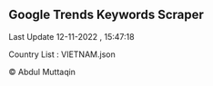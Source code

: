 

## Google Trends Keywords Scraper 
 
Last Update 12-11-2022 , 15:47:18

Country List :
VIETNAM.json



© Abdul Muttaqin 
